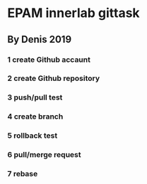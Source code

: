 # EPAM innerlab gittask

## By Denis 2019

### 1 create Github accaunt
### 2 create Github repository
### 3 push/pull test
### 4 create branch
### 5 rollback test
### 6 pull/merge request
### 7 rebase
